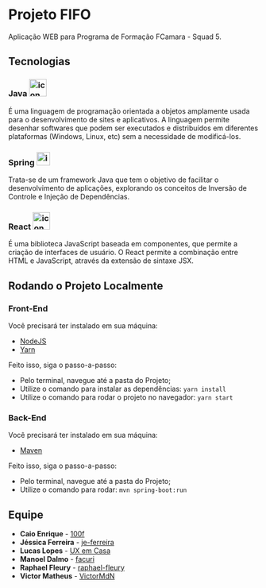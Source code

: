 # Projeto FIFO

Aplicação WEB para Programa de Formação FCamara - Squad 5.

## Tecnologias


### Java <img src="https://alcideswenner.files.wordpress.com/2017/06/download.png" alt="icon" width="35px"/>

É uma linguagem de programação orientada a objetos amplamente usada para o desenvolvimento de sites e aplicativos. A linguagem permite desenhar softwares que podem ser executados e distribuídos em diferentes plataformas (Windows, Linux, etc) sem a necessidade de modificá-los. 

### Spring <img src="https://res.infoq.com/articles/spring-boot-tutorial/pt/headerimage/springboot-header-1585064952469.jpg" alt="icon" width="27px"/>

Trata-se de um framework Java que tem o objetivo de facilitar o desenvolvimento de aplicações, explorando os conceitos de Inversão de Controle e Injeção de Dependências. 

### React <img src="https://upload.wikimedia.org/wikipedia/commons/thumb/a/a7/React-icon.svg/1200px-React-icon.svg.png" alt="icon" width="35px"/> 

É uma biblioteca JavaScript baseada em componentes, que permite a criação de interfaces de usuário. O React permite a combinação entre HTML e JavaScript, através da extensão de sintaxe JSX. 

## Rodando o Projeto Localmente

### Front-End

Você precisará ter instalado em sua máquina:

- [NodeJS](https://nodejs.org/en/)
- [Yarn](https://classic.yarnpkg.com/pt-BR/)

Feito isso, siga o passo-a-passo:

- Pelo terminal, navegue até a pasta do Projeto;
- Utilize o comando para instalar as dependências: `yarn install` 
- Utilize o comando para rodar o projeto no navegador: `yarn start`

### Back-End

Você precisará ter instalado em sua máquina:

- [Maven](https://maven.apache.org/download.cgi)

Feito isso, siga o passo-a-passo:

- Pelo terminal, navegue até a pasta do Projeto;
- Utilize o comando para rodar: `mvn spring-boot:run`


## Equipe

* **Caio Enrique** - [100f](https://github.com/100f)
* **Jéssica Ferreira** - [je-ferreira](https://github.com/je-ferreira)
* **Lucas Lopes** - [UX em Casa](https://www.notion.so/UX-em-Casa-356f007bac904fae884ce49d1d95f8ed)
* **Manoel Dalmo** - [facuri](https://github.com/facuri)
* **Raphael Fleury** - [raphael-fleury](https://github.com/raphael-fleury)
* **Victor Matheus** - [VictorMdN](https://github.com/VictorMdN)